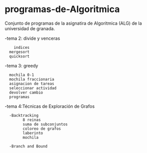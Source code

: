 programas-de-Algoritmica
========================

Conjunto de programas  de la asignatira de Algoritmica (ALG) de la universidad de granada.

-tema 2: divide y venceras

    	indices
	  mergesort	
	  quicksort
-tema 3: greedy
	
	  mochila 0-1
	  mochila fraccionaria
	  asignacion de tareas
	  seleccionar actividad
	  devolver cambio
	  programas

-tema 4:Técnicas de Exploración de Grafos
	
	  -Backtracking
		    8 reinas
		    suma de subconjuntos
		    coloreo de grafos
		    laberinto
		    mochila

	  -Branch and Bound 
